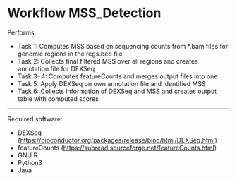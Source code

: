 Workflow MSS_Detection
==================================

Performs:
* Task 1: Computes MSS based on sequencing counts from *.bam files for genomic regions in the regs.bed file
* Task 2: Collects final filtered MSS over all regions and creates annotation file for DEXSeq
* Task 3+4: Computes featureCounts and merges output files into one
* Task 5: Apply DEXSeq on own annotation file and identified MSS
* Task 6: Collects information of DEXSeq and MSS and creates output table with computed scores

---

Required software:
* DEXSeq (https://bioconductor.org/packages/release/bioc/html/DEXSeq.html)
* featureCounts (https://subread.sourceforge.net/featureCounts.html)
* GNU R
* Python3
* Java
